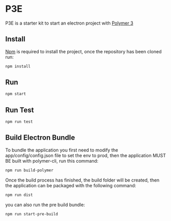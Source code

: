 # P3E

P3E is a starter kit to start an electron project with [Polymer 3 ](https://polymer-library.polymer-project.org/3.0/docs/devguide/feature-overview)

## Install

[Npm](https://www.npmjs.com/get-npm) is required to install the project, once the repository has been cloned run:
```bash
npm install
```

## Run
```bash
npm start
```

## Run Test
```bash
npm run test
```

## Build Electron Bundle
To bundle the application you first need to modify the app/config/config.json file to set the env to prod, then the application MUST BE built with polymer-cli, run this command:
```bash
npm run build-polymer
```

Once the build process has finished, the build folder will be created, then the application can be packaged with the following command:

```bash
npm run dist
```

you can also run the pre build bundle:

```bash
npm run start-pre-build
```